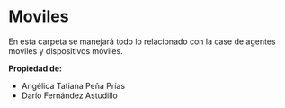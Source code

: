 # Moviles

En esta carpeta se manejará todo lo relacionado con la case de agentes moviles y dispositivos móviles.

**Propiedad de:**
* Angélica Tatiana Peña Prías
* Darío Fernández Astudillo 
